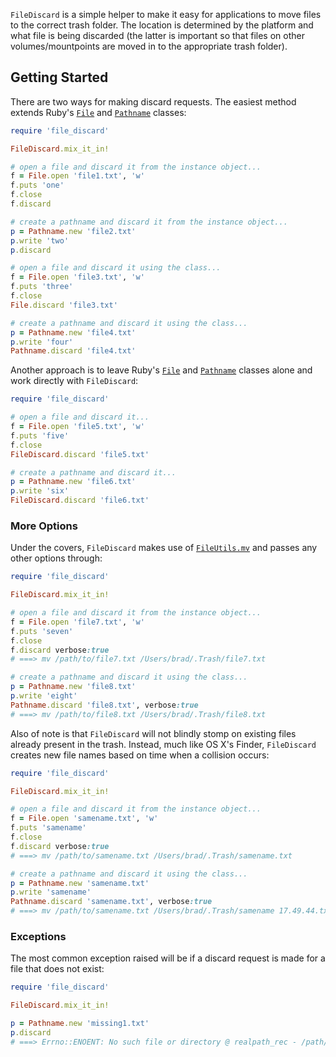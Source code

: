 `FileDiscard` is a simple helper to make it easy for applications to move files to the correct trash
folder. The location is determined by the platform and what file is being discarded (the latter is
important so that files on other volumes/mountpoints are moved in to the appropriate trash folder).

## Getting Started

There are two ways for making discard requests. The easiest method extends Ruby's
[`File`](http://www.ruby-doc.org/core/File.html) and
[`Pathname`](http://www.ruby-doc.org/stdlib/libdoc/pathname/rdoc/Pathname.html) classes:

```ruby
require 'file_discard'

FileDiscard.mix_it_in!

# open a file and discard it from the instance object...
f = File.open 'file1.txt', 'w'
f.puts 'one'
f.close
f.discard

# create a pathname and discard it from the instance object...
p = Pathname.new 'file2.txt'
p.write 'two'
p.discard

# open a file and discard it using the class...
f = File.open 'file3.txt', 'w'
f.puts 'three'
f.close
File.discard 'file3.txt'

# create a pathname and discard it using the class...
p = Pathname.new 'file4.txt'
p.write 'four'
Pathname.discard 'file4.txt'
```

Another approach is to leave Ruby's [`File`](http://www.ruby-doc.org/core/File.html) and
[`Pathname`](http://www.ruby-doc.org/stdlib/libdoc/pathname/rdoc/Pathname.html) classes alone and
work directly with `FileDiscard`:

```ruby
require 'file_discard'

# open a file and discard it...
f = File.open 'file5.txt', 'w'
f.puts 'five'
f.close
FileDiscard.discard 'file5.txt'

# create a pathname and discard it...
p = Pathname.new 'file6.txt'
p.write 'six'
FileDiscard.discard 'file6.txt'
```

### More Options

Under the covers, `FileDiscard` makes use of
[`FileUtils.mv`](http://ruby-doc.org/stdlib/libdoc/fileutils/rdoc/FileUtils.html#method-c-mv) and
passes any other options through:

```ruby
require 'file_discard'

FileDiscard.mix_it_in!

# open a file and discard it from the instance object...
f = File.open 'file7.txt', 'w'
f.puts 'seven'
f.close
f.discard verbose:true
# ===> mv /path/to/file7.txt /Users/brad/.Trash/file7.txt

# create a pathname and discard it using the class...
p = Pathname.new 'file8.txt'
p.write 'eight'
Pathname.discard 'file8.txt', verbose:true
# ===> mv /path/to/file8.txt /Users/brad/.Trash/file8.txt
```

Also of note is that `FileDiscard` will not blindly stomp on existing files already present in the
trash. Instead, much like OS X's Finder, `FileDiscard` creates new file names based on time when a
collision occurs:

```ruby
require 'file_discard'

FileDiscard.mix_it_in!

# open a file and discard it from the instance object...
f = File.open 'samename.txt', 'w'
f.puts 'samename'
f.close
f.discard verbose:true
# ===> mv /path/to/samename.txt /Users/brad/.Trash/samename.txt

# create a pathname and discard it using the class...
p = Pathname.new 'samename.txt'
p.write 'samename'
Pathname.discard 'samename.txt', verbose:true
# ===> mv /path/to/samename.txt /Users/brad/.Trash/samename 17.49.44.txt
```

### Exceptions

The most common exception raised will be if a discard request is made for a file that does not exist:

```ruby
require 'file_discard'

FileDiscard.mix_it_in!

p = Pathname.new 'missing1.txt'
p.discard
# ===> Errno::ENOENT: No such file or directory @ realpath_rec - /path/to/missing1.txt
```
